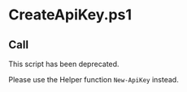 # CreateApiKey.ps1

## Call

This script has been deprecated. 

Please use the Helper function ```New-ApiKey``` instead. 
